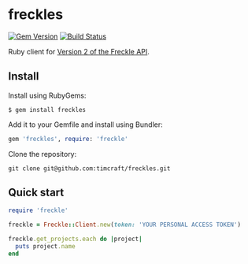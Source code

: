 # freckles

[![Gem Version](https://badge.fury.io/rb/freckles.svg)](https://badge.fury.io/rb/freckles) [![Build Status](https://api.travis-ci.org/timcraft/freckles.svg?branch=master)](https://travis-ci.org/timcraft/freckles)


Ruby client for [Version 2 of the Freckle API](https://developer.letsfreckle.com/v2/).


## Install

Install using RubyGems:

```
$ gem install freckles
```

Add it to your Gemfile and install using Bundler:

```ruby
gem 'freckles', require: 'freckle'
```

Clone the repository:

```
git clone git@github.com:timcraft/freckles.git
```


## Quick start

```ruby
require 'freckle'

freckle = Freckle::Client.new(token: 'YOUR PERSONAL ACCESS TOKEN')

freckle.get_projects.each do |project|
  puts project.name
end
```
